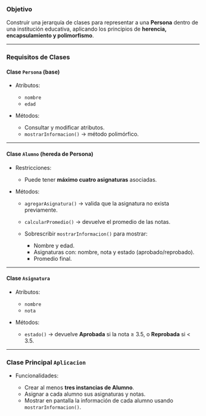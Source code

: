 ### Objetivo

Construir una jerarquía de clases para representar a una **Persona** dentro de una institución educativa, aplicando los principios de **herencia, encapsulamiento y polimorfismo**.

---

### Requisitos de Clases

#### Clase `Persona` (base)

* Atributos:

  * `nombre`
  * `edad`
* Métodos:

  * Consultar y modificar atributos.
  * `mostrarInformacion()` → método polimórfico.

---

#### Clase `Alumno` (hereda de Persona)

* Restricciones:

  * Puede tener **máximo cuatro asignaturas** asociadas.
* Métodos:

  * `agregarAsignatura()` → valida que la asignatura no exista previamente.
  * `calcularPromedio()` → devuelve el promedio de las notas.
  * Sobrescribir `mostrarInformacion()` para mostrar:

    * Nombre y edad.
    * Asignaturas con: nombre, nota y estado (aprobado/reprobado).
    * Promedio final.

---

#### Clase `Asignatura`

* Atributos:

  * `nombre`
  * `nota`
* Métodos:

  * `estado()` → devuelve **Aprobada** si la nota ≥ 3.5, o **Reprobada** si < 3.5.

---

### Clase Principal `Aplicacion`

* Funcionalidades:

  * Crear al menos **tres instancias de Alumno**.
  * Asignar a cada alumno sus asignaturas y notas.
  * Mostrar en pantalla la información de cada alumno usando `mostrarInformacion()`.
